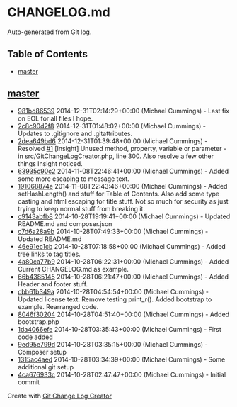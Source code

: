 CHANGELOG.md
============

Auto-generated from Git log.

## Table of Contents

 * [master](#master)

## [master](../../tree/master)
 * [981bd86539](../../commit/981bd8653904967df03e1a05fc8256f44204b30c) 2014-12-31T02:14:29+00:00 (Michael Cummings) - Last fix on EOL for all files I hope.
 * [2c8c90d2f8](../../commit/2c8c90d2f81423cd76d04aa974004a17ca6c8ffe) 2014-12-31T01:48:02+00:00 (Michael Cummings) - Updates to .gitignore and .gitattributes.
 * [2dea649bd6](../../commit/2dea649bd6808c14971493a60364ad74b14ca103) 2014-12-31T01:39:48+00:00 (Michael Cummings) - Resolved [#1](../../issues/1) [Insight] Unused method, property, variable or parameter - in src/GitChangeLogCreator.php, line 300. Also resolve a few other things Insight noticed.
 * [63935c90c2](../../commit/63935c90c286dc929f13aeb0a4ace2ee92b0d4e7) 2014-11-08T22:46:41+00:00 (Michael Cummings) - Added some more escaping to message text.
 * [191068874e](../../commit/191068874e8d7001c0f832afd4390ebcab7e85a0) 2014-11-08T22:43:46+00:00 (Michael Cummings) - Added setHashLength() and stuff for Table of Contents. Also add some type casting and html escaping for title stuff. Not so much for security as just trying to keep normal stuff from breaking it.
 * [c9143abfb8](../../commit/c9143abfb8748b2b20e679cfc36c3e8e1e9970fb) 2014-10-28T19:19:41+00:00 (Michael Cummings) - Updated README.md and composer.json
 * [c7d6a28a9b](../../commit/c7d6a28a9b940be6057bda1d36c2cf26f3e06105) 2014-10-28T07:49:33+00:00 (Michael Cummings) - Updated README.md
 * [46e91ec1cb](../../commit/46e91ec1cb95cf84fa1c5b26a4c1a62634f6b63e) 2014-10-28T07:18:58+00:00 (Michael Cummings) - Added tree links to tag titles.
 * [4a80ca77b9](../../commit/4a80ca77b93c03e596a3cc399f1e413de88e418d) 2014-10-28T06:22:31+00:00 (Michael Cummings) - Added Current CHANGELOG.md as example.
 * [66b4385145](../../commit/66b43851454f7db3c70878e3fceb666a51ebb1bb) 2014-10-28T06:21:47+00:00 (Michael Cummings) - Added Header and footer stuff.
 * [cbb61b349a](../../commit/cbb61b349a3fc51946c2981c9ed1d8a11da4587e) 2014-10-28T04:54:54+00:00 (Michael Cummings) - Updated license text. Remove testing print_r(). Added bootstrap to example. Rearranged code.
 * [8046f30204](../../commit/8046f30204b4c971c86ee6f3e7d51a3211e9fb3c) 2014-10-28T04:51:40+00:00 (Michael Cummings) - Added bootstrap.php
 * [1da4066efe](../../commit/1da4066efe53514697c0bbb347ea9a7f5b56c2ae) 2014-10-28T03:35:43+00:00 (Michael Cummings) - First code added
 * [9ed95e799d](../../commit/9ed95e799d5cc26a5bb15e851e581c53c5c31ee3) 2014-10-28T03:35:15+00:00 (Michael Cummings) - Composer setup
 * [1315ac4aed](../../commit/1315ac4aed169cb8a7307b052e30aa342e2f9ee5) 2014-10-28T03:34:39+00:00 (Michael Cummings) - Some additional git setup
 * [4ca676933c](../../commit/4ca676933cc6fc94ed163be9cbb89307dda2cb6d) 2014-10-28T02:47:47+00:00 (Michael Cummings) - Initial commit

Create with [Git Change Log Creator](https://github.com/Dragonrun1/git-change-log-creator)